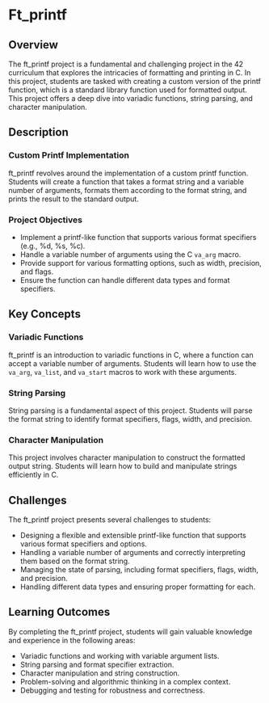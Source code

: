 # Ft_printf

## Overview
The ft_printf project is a fundamental and challenging project in the 42 curriculum that explores the intricacies of formatting and printing in C. In this project, students are tasked with creating a custom version of the printf function, which is a standard library function used for formatted output. This project offers a deep dive into variadic functions, string parsing, and character manipulation.

## Description
### Custom Printf Implementation
ft_printf revolves around the implementation of a custom printf function. Students will create a function that takes a format string and a variable number of arguments, formats them according to the format string, and prints the result to the standard output.

### Project Objectives
- Implement a printf-like function that supports various format specifiers (e.g., %d, %s, %c).
- Handle a variable number of arguments using the C `va_arg` macro.
- Provide support for various formatting options, such as width, precision, and flags.
- Ensure the function can handle different data types and format specifiers.

## Key Concepts
### Variadic Functions
ft_printf is an introduction to variadic functions in C, where a function can accept a variable number of arguments. Students will learn how to use the `va_arg`, `va_list`, and `va_start` macros to work with these arguments.

### String Parsing
String parsing is a fundamental aspect of this project. Students will parse the format string to identify format specifiers, flags, width, and precision.

### Character Manipulation
This project involves character manipulation to construct the formatted output string. Students will learn how to build and manipulate strings efficiently in C.

## Challenges
The ft_printf project presents several challenges to students:
- Designing a flexible and extensible printf-like function that supports various format specifiers and options.
- Handling a variable number of arguments and correctly interpreting them based on the format string.
- Managing the state of parsing, including format specifiers, flags, width, and precision.
- Handling different data types and ensuring proper formatting for each.

## Learning Outcomes
By completing the ft_printf project, students will gain valuable knowledge and experience in the following areas:
- Variadic functions and working with variable argument lists.
- String parsing and format specifier extraction.
- Character manipulation and string construction.
- Problem-solving and algorithmic thinking in a complex context.
- Debugging and testing for robustness and correctness.
